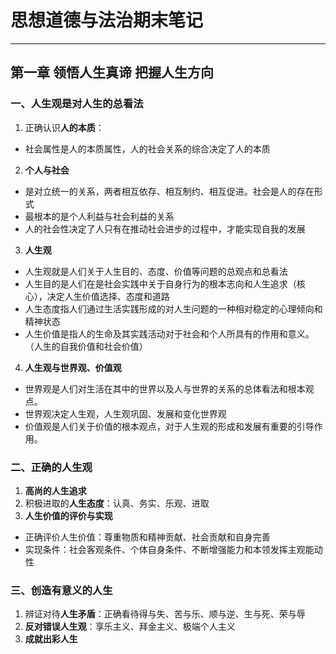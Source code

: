 # 思想道德与法治期末笔记
---
## 第一章 领悟人生真谛 把握人生方向
### 一、人生观是对人生的总看法
1. 正确认识**人的本质**：
  - 社会属性是人的本质属性，人的社会关系的综合决定了人的本质
2. **个人与社会**
  -  是对立统一的关系，两者相互依存、相互制约、相互促进。社会是人的存在形式
  -  最根本的是个人利益与社会利益的关系
  -  人的社会性决定了人只有在推动社会进步的过程中，才能实现自我的发展
3. **人生观**
  - 人生观就是人们关于人生目的、态度、价值等问题的总观点和总看法
  - 人生目的是人们在是社会实践中关于自身行为的根本志向和人生追求（核心），决定人生价值选择、态度和道路
  - 人生态度指人们通过生活实践形成的对人生问题的一种相对稳定的心理倾向和精神状态
  - 人生价值是指人的生命及其实践活动对于社会和个人所具有的作用和意义。（人生的自我价值和社会价值）
4. **人生观与世界观、价值观**
  - 世界观是人们对生活在其中的世界以及人与世界的关系的总体看法和根本观点。
  - 世界观决定人生观，人生观巩固、发展和变化世界观
  - 价值观是人们关于价值的根本观点，对于人生观的形成和发展有重要的引导作用。
### 二、正确的人生观 
1. **高尚的人生追求**
2. 积极进取的**人生态度**：认真、务实、乐观、进取
3. **人生价值的评价与实现**
  - 正确评价人生价值：尊重物质和精神贡献、社会贡献和自身完善
  - 实现条件：社会客观条件、个体自身条件、不断增强能力和本领发挥主观能动性
### 三、创造有意义的人生
1. 辨证对待**人生矛盾**：正确看待得与失、苦与乐、顺与逆、生与死、荣与辱
2. **反对错误人生观**：享乐主义、拜金主义、极端个人主义
3. **成就出彩人生**